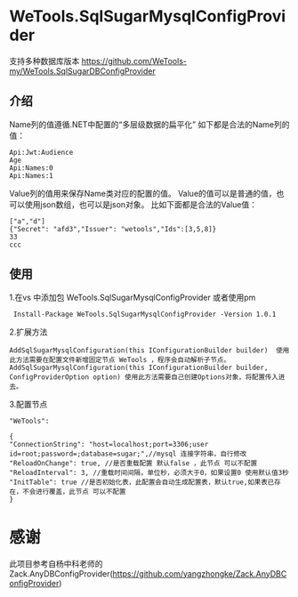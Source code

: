 # WeTools.SqlSugarMysqlConfigProvider
支持多种数据库版本 https://github.com/WeTools-my/WeTools.SqlSugarDBConfigProvider

## 介绍
Name列的值遵循.NET中配置的“多层级数据的扁平化”
如下都是合法的Name列的值：
```
Api:Jwt:Audience
Age
Api:Names:0
Api:Names:1
```
Value列的值用来保存Name类对应的配置的值。
Value的值可以是普通的值，也可以使用json数组，也可以是json对象。
比如下面都是合法的Value值：
```
["a","d"]
{"Secret": "afd3","Issuer": "wetools","Ids":[3,5,8]} 
33
ccc
```

## 使用
1.在vs 中添加包
WeTools.SqlSugarMysqlConfigProvider
或者使用pm
```
 Install-Package WeTools.SqlSugarMysqlConfigProvider -Version 1.0.1
 ```
2.扩展方法
```
AddSqlSugarMysqlConfiguration(this IConfigurationBuilder builder)  使用此方法需要在配置文件新增固定节点 WeTools ，程序会自动解析子节点。
AddSqlSugarMysqlConfiguration(this IConfigurationBuilder builder, ConfigProviderOption option) 使用此方法需要自己创建Options对象，将配置传入进去。
```
3.配置节点
```
"WeTools":

{
"ConnectionString": "host=localhost;port=3306;user id=root;password=;database=sugar;",//mysql 连接字符串，自行修改
"ReloadOnChange": true, //是否重载配置 默认false ，此节点 可以不配置
"ReloadInterval": 3, //重载时间间隔，单位秒，必须大于0，如果设置0 使用默认值3秒
"InitTable": true //是否初始化表，此配置会自动生成配置表，默认true,如果表已存在，不会进行覆盖，此节点 可以不配置
}
```
# 感谢
此项目参考自杨中科老师的 Zack.AnyDBConfigProvider(https://github.com/yangzhongke/Zack.AnyDBConfigProvider) 
